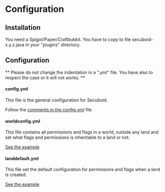 # Configuration



## Installation

You need a Spigot/Paper/Craftbukkit. You have to copy to file secuboid-x.y.z.java in your "plugins" directory.

## Configuration

** Please do not change the indentation in a ".yml" file. You have also to respect the case or it will not works. **

#### config.yml

This file is the general configuration for Secuboid.

Follow the [comments in the config.yml](https://github.com/Tabinol/secuboid-minecraft-plugin/blob/master/src/main/resources/config.yml) file


#### worldconfig.yml

This file contains all permissions and flags in a world, outside any land and set what flags and permissions is inheritable to a land or not.

[See the example](https://github.com/Tabinol/secuboid-minecraft-plugin/blob/master/src/main/resources/worldconfig.yml)

#### landdefault.yml

This file set the default configuration for permissions and flags when a land is created.

[See the example](https://github.com/Tabinol/secuboid-minecraft-plugin/blob/master/src/main/resources/landdefault.yml)
